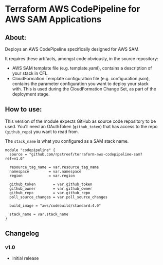 # Terraform AWS CodePipeline for AWS SAM Applications

## About:

Deploys an AWS CodePipeline specifically designed for AWS SAM.

It requires these artifacts, amongst code obviously, in the source repository:
- AWS SAM template file (e.g. template.yaml), contains a description of your stack in CFL.
- CloudFormation Template configuration file (e.g. configuration.json), contains the parameter configuration you want to deploy your stack with. This is used during the CloudFormation Change Set, as part of the deployment stage.

## How to use:

This version of the module expects GitHub as source code repository to be used. You'll need an OAuthToken (``github_token``)  that has access to the repo (``github_repo``) you want to read from.

The ``stack_name`` is what you configured as a SAM stack name.

```hcl
module "codepipeline" {
  source = "github.com/rpstreef/terraform-aws-codepipeline-sam?ref=v1.0"

  resource_tag_name = var.resource_tag_name
  namespace         = var.namespace
  region            = var.region

  github_token        = var.github_token
  github_owner        = var.github_owner
  github_repo         = var.github_repo
  poll_source_changes = var.poll_source_changes

  build_image = "aws/codebuild/standard:4.0"

  stack_name = var.stack_name
}
```

## Changelog

### v1.0
 - Initial release